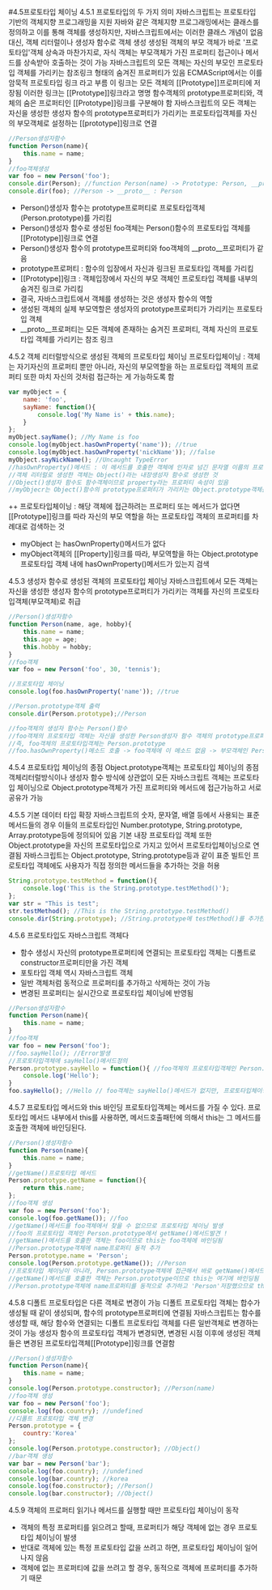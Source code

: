 
#4.5프로토타입 체이닝
4.5.1 프로토타입의 두 가지 의미
자바스크립트는 프로토타입 기반의 객체지향 프로그래밍을 지원
자바와 같은 객체지향 프로그래밍에서는 클래스를 정의하고 이를 통해 객체를 생성하지만, 자바스크립트에서는 이러한 클래스 개념이 없음
대신, 객체 리터럴이나 생성자 함수로 객체 생성
생성된 객체의 부모 객체가 바로 '프로토타입'객체
상속과 마찬가지로, 자식 객체는 부모객체가 가진 프로퍼티 접근이나 메서드를 상속받아 호출하는 것이 가능
자바스크립트의 모든 객체는 자신의 부모인 프로토타입 객체를 가리키는 참조링크 형태의 숨겨진 프로퍼티가 있음
ECMAScript에서는 이를 암묵적 프로토타입 링크 라고 부름
이 링크는 모든 객체의 [[Prototype]]프로퍼티에 저장됨
이러한 링크는 [[Prototype]]링크라고 명명
함수객체의 prototype프로퍼티와, 객체의 숨은 프로퍼티인 [[Prototype]]링크를 구분해야 함
자바스크립트의 모든 객체는 자신을 생성한 생성자 함수의 prototype프로퍼티가 가리키는 프로토타입객체를 자신의 부모객체로 설정하는 [[prototype]]링크로 연결
```javascript
//Person생성자함수
function Person(name){
	this.name = name;
}
//foo객체생성
var foo = new Person('foo');
console.dir(Person); //function Person(name) -> Prototype: Person, __proto__ : function()
console.dir(foo); //Person -> __proto__ : Person
```
- Person()생성자 함수는 prototype프로퍼티로 프로토타입객체(Person.prototype)를 가리킴
- Person()생성자 함수로 생성된 foo객체는 Person()함수의 프로토타입 객체를 [[Prototype]]링크로 연결
- Person()생성자 함수의 prototype프로퍼티와 foo객체의 __proto__프로퍼티가 같음
- prototype프로퍼티 : 함수의 입장에서 자신과 링크된 프로토타입 객체를 가리킴
- [[Prototype]]링크 : 객체입장에서 자신의 부모 객체인 프로토타입 객체를 내부의 숨겨진 링크로 가리킴
- 결국, 자바스크립트에서 객체를 생성하는 것은 생성자 함수의 역할
- 생성된 객체의 실제 부모역할은 생성자의 prototype프로퍼티가 가리키는 프로토타입 객체
- __proto__프로퍼티는 모든 객체에 존재하는 숨겨진 프로퍼티, 객체 자신의 프로토타입 객체를 가리키는 참조 링크

4.5.2 객체 리터럴방식으로 생성된 객체의 프로토타입 체이닝
프로토타입체이닝 : 객체는 자기자신의 프로퍼티 뿐만 아니라, 자신의 부모역할을 하는 프로토타입 객체의 프로퍼티 또한 마치 자신의 것처럼 접근하는 게 가능하도록 함
```javascript
var myObject = {
	name: 'foo',
	sayName: function(){
		console.log('My Name is' + this.name);
	}
};
myObject.sayName(); //My Name is foo
console.log(myObject.hasOwnProperty('name')); //true
console.log(myObject.hasOwnProperty('nickName')); //false
myObject.sayNickName(); //Uncaught TypeError
//hasOwnProperty()메서드 : 이 메서드를 호출한 객체에 인자로 넘긴 문자열 이름의 프로퍼티나 메서드가 있는지 체크하는 자바스크립트 표준 API함수
//객체 리터럴로 생성한 객체는 Object()라는 내장생성자 함수로 생성한 것
//Object()생성자 함수도 함수객체이므로 property라는 프로퍼티 속성이 있음
//myObjecr는 Object()함수의 prototype프로퍼티가 가리키는 Object.prototype객체를 자신의 프로토타입 객체로 연결
```
++ 프로토타입체이닝 : 해당 객체에 접근하려는 프로퍼티 또는 메서드가 없다면 [[Prototype]]링크를 따라 자신의 부모 역할을 하는 프로토타입 객체의 프로퍼티를 차례대로 검색하는 것

- myObject 는 hasOwnProperty()메서드가 없다
- myObject객체의 [[Property]]링크를 따라, 부모역할을 하는 Object.prototype프로토타입 객체 내에 hasOwnProperty()메서드가 있는지 검색

4.5.3 생성자 함수로 생성된 객체의 프로토타입 체이닝
자바스크립트에서 모든 객체는 자신을 생성한 생성자 함수의 prototype프로퍼티가 가리키는 객체를 자신의 프로토타입객체(부모객체)로 취급
```javascript
//Person()생성자함수
function Person(name, age, hobby){
	this.name = name;
	this.age = age;
	this.hobby = hobby;
}
//foo객체
var foo = new Person('foo', 30, 'tennis');

//프로토타입 체이닝
console.log(foo.hasOwnProperty('name')); //true

//Person.prototype객체 출력
console.dir(Person.prototype);//Person

//foo객체의 생성자 함수는 Person()함수
//foo객체의 프로토타입 객체는 자신을 생성한 Person생성자 함수 객체의 prototype프로퍼티가 가리키는 객체
//즉, foo객체의 프로토타입객체는 Person.prototype
//foo.hasOwnProperty()메소드 호출 -> foo객체에 이 메소드 없음 -> 부모객체인 Person.prototype객체에서 찾음 -> 함수에 연결된 프로토타입 객체는 디폴트로 constructor프로퍼티만을 가진 객체이므로 이 메소드 없음 -> Person.prototype 역시 자바스크립트 객체이므로 Object.prototype을 프로토타입객체로 가지므로 Object.prototype객체의 hasOwnProperty() 메소드를 실행
```
4.5.4 프로토타입 체이닝의 종점
Object.prototype객체는 프로토타입 체이닝의 종점
객체리터럴방식이나 생성자 함수 방식에 상관없이 모든 자바스크립트 객체는 프로토타입 체이닝으로 Object.prototype객체가 가진 프로퍼티와 메서드에 접근가능하고 서로 공유가 가능

4.5.5 기본 데이터 타입 확장
자바스크립트의 숫자, 문자열, 배열 등에서 사용되는 표준 메서드들의 경우 이들의 프로토타입인 Number.prototype, String.prototype, Array.prototype등에 정의되어 있음
기본 내장 프로토타입 객체 또한 Object.prototype을 자신의 프로토타입으로 가지고 있어서 프로토타입체이닝으로 연결됨
자바스크립트는 Object.prototype, String.prototype등과 같이 표준 빌트인 프로토타입 객체에도 사용자가 직접 정의한 메서드들을 추가하는 것을 허용
```javascript
String.prototype.testMethod = function(){
	console.log('This is the String.prototype.testMethod()');
};
var str = "This is test";
str.testMethod(); //This is the String.prototype.testMethod()
console.dir(String.prototype); //String.prototype에 testMethod()를 추가한 것이 보임
```
4.5.6 프로토타입도 자바스크립트 객체다
- 함수 생성시 자신의 prototype프로퍼티에 연결되는 프로토타입 객체는 디폴트로 constructor프로퍼티만을 가진 객체
- 포토타입 객체 역시 자바스크립트 객체
- 일반 객체처럼 동적으로 프로퍼티를 추가하고 삭제하는 것이 가능
- 변경된 프로퍼티는 실시간으로 프로토타입 체이닝에 반영됨
```javascript
//Person생성자함수
function Person(name){
	this.name = name;
}
//foo객체
var foo = new Person('foo');
//foo.sayHello(); //Error발생
//프로토타입객체에 sayHello()메서드정의
Person.prototype.sayHello = function(){ //foo객체의 프로토타입객체인 Person.prototype객체에 동적으로 sayHello()메서드 추가
	console.log('Hello');
}
foo.sayHello(); //Hello // foo객체는 sayHello()메서드가 없지만, 프로토타입체이닝으로 Person.prototype객체에서 sayHello()메서드 검색
```
4.5.7 프로토타입 메서드와 this 바인딩
프로토타입객체는 메서드를 가질 수 있다.
프로토타입 메서드 내부에서 this를 사용하면, 메서드호출패턴에 의해서 this는 그 메서드를 호출한 객체에 바인딩된다.
```javascript
//Person()생성자함수
function Person(name){
	this.name = name;
}
//getName()프로토타입 메서드
Person.prototype.getName = function(){
	return this.name;
};
//foo객체 생성
var foo = new Person('foo');
console.log(foo.getName()); //foo
//getName()메서드를 foo객체에서 찾을 수 없으므로 프로토타입 체이닝 발생
//foo의 프로토타입 객체인 Person.prototype에서 getName()메서드발견 !
//getName()메서드를 호출한 객체는 foo이므로 this는 foo객체에 바인딩됨
//Person.prototype객체에 name프로퍼티 동적 추가
Person.prototype.name = 'Person';
console.log(Person.prototype.getName()); //Person
//프로토타입 체이닝이 아니라, Person.prototype객체에 접근해서 바로 getName()메서드를 호출
//getName()메서드를 호출한 객체는 Person.prototype이므로 this는 여기에 바인딩됨
//Person.prototype객체에 name프로퍼티를 동적으로 추가하고 'Person'저장했으므로 this.name은 'Person'
```
4.5.8 디폴트 프로토타입은 다른 객체로 변경이 가능
디폴트 프로토타입 객체는 합수가 생성될 때 같이 생성되며, 함수의 prototype프로퍼티에 연결됨
자바스크립트는 함수를 생성할 때, 해당 함수와 연결되는 디폴트 프로토타입 객체를 다른 일반객체로 변경하는 것이 가능
생성자 함수의 프로토타입 객체가 변경되면, 변경된 시점 이후에 생성된 객체들은 변경된 프로토타입객체[[Prototype]]링크를 연결함
```javascript
//Person()생성자함수
function Person(name){
	this.name = name;
}
console.log(Person.prototype.constructor); //Person(name)
//foo객체 생성
var foo = new Person('foo');
console.log(foo.country); //undefined
//디폴트 프로토타입 객체 변경
Person.prototype = {
	country:'Korea'
};
console.log(Person.prototype.constructor); //Object()
//bar객체 생성
var bar = new Person('bar');
console.log(foo.country); //undefined
console.log(bar.country); //korea
console.log(foo.constructor); //Person()
console.log(bar.constructor); //Object()

```
4.5.9 객체의 프로퍼티 읽기나 메서드를 실행할 때만 프로토타입 체이닝이 동작
- 객체의 특정 프로퍼티를 읽으려고 할때, 프로퍼티가 해당 객체에 없는 경우 프로토타입 체이닝이 발생
- 반대로 객체에 있는 특정 프로토타입 값을 쓰려고 하면, 프로토타입 체이닝이 일어나지 않음
- 객체에 없는 프로퍼티에 값을 쓰려고 할 경우, 동적으로 객체에 프로퍼티를 추가하기 때문


